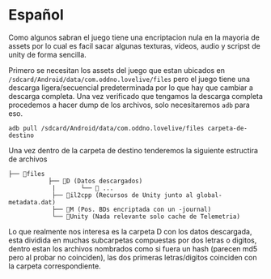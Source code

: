 # Español
Como algunos sabran el juego tiene una encriptacion nula en la mayoria de assets por lo cual es facil sacar algunas texturas, videos, audio y scripst de unity de forma sencilla.

Primero se necesitan los assets del juego que estan ubicados en `/sdcard/Android/data/com.oddno.lovelive/files` pero el juego tiene una descarga ligera/secuencial predeterminada por lo que hay que cambiar a descarga completa.
Una vez verificado que tengamos la descarga completa procedemos a hacer dump de los archivos, solo necesitaremos `adb` para eso.

`adb pull /sdcard/Android/data/com.oddno.lovelive/files carpeta-de-destino`

Una vez dentro de la carpeta de destino tenderemos la siguiente estructira de archivos

    ├── 📂files
     		   ├── 📂D (Datos descargados)
     		    |		└── 📂 ...
    			├── 📂il2cpp (Recursos de Unity junto al global-metadata.dat)
    		    ├── 📂M (Pos. BDs encriptada con un -journal)
    		    └── 📂Unity (Nada relevante solo cache de Telemetria)
				
				

Lo que realmente nos interesa es la carpeta D con los datos descargada, esta dividida en muchas subcarpetas compuestas por dos letras o digitos, dentro estan los archivos nombrados como si fuera un hash (parecen md5 pero al probar no coinciden), las dos primeras letras/digitos coinciden con la carpeta correspondiente.
